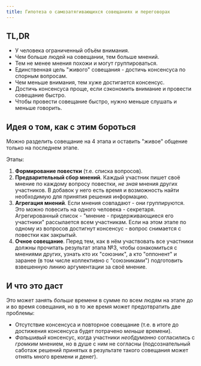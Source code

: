 ```yaml
---
title: Гипотеза о самозатягивающихся совещаниях и переговорах
---
```


## TL,DR

- У человека ограниченный объём внимания.
- Чем больше людей на совещании, тем больше мнений.
- Тем не менее мнения похожи и могут группироваться.
- Единственная цель "живого" совещания - достичь консенсуса по спорным вопросам.
- Чем меньше внимания, тем хуже достигается консенсус.
- Достичь консенсуса проще, если сэкономить внимание и провести совещание быстро.
- Чтобы провести совещание быстро, нужно меньше слушать и меньше говорить.

## Идея о том, как с этим бороться

Можно разделить совещание на 4 этапа и оставить "живое" общение только на последнем этапе.

Этапы:

1. **Формирование повестки** (т.е. списка вопросов).
2. **Предварительный сбор мнений**. Каждый участник пишет своё мнение по каждому вопросу повестки, _не зная_ мнения других участников. В добавок у него есть время и возможность найти необходимую для принятия решения информацию.
3. **Агрегация мнений**. Если мнения совпадают - они группируются. Это можно повесить на одного человека - секретаря. Агрегированный список - "мнение - придерживающиеся его участники" рассылается всем участникам. Если на этом этапе по одному из вопросов достигнут консенсус - вопрос снимается с повестки как закрытый.
4. **Очное совещание**. Перед тем, как в нём участвовать все участники должны прочитать результат этапа №3, чтобы ознакомиться с мнениями других, узнать кто их "союзник", а кто "оппонент" и заранее (в том числе коллективно с "союзниками") подготовить взвешенную линию аргументации за своё мнение.

## И что это даст

Это может занять _больше_ времени в сумме по всем людям на этапе до и во время совещания, но в то же время может предотвратить две проблемы:

- Отсутствие консенсуса и повторное совещание (т.е. в итоге до достижения консенсуса будет потрачено _меньше_ времени).
- _Фальшивый_ консенсус, когда участники _необдуманно_ согласились с _громким_ мнением, но в душе с ним не согласны (подсознательный саботаж решений принятых в результате такого совещания может отнять много времени и денег).
